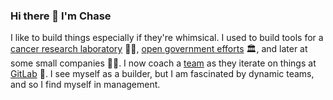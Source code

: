 ### Hi there 👋 I'm Chase

I like to build things especially if they're whimsical. I used to build tools for a [cancer research laboratory](http://www.uky.edu/~mwkilg0/) 👨‍🔬, [open government efforts](http://openlexington.org) 🏛️, and later at some small companies 👨‍💻. I now coach a [team](https://about.gitlab.com/handbook/engineering/development/ops/release/progressive-delivery/) as they iterate on things at [GitLab](https://gitlab.com/) 🦊. I see myself as a builder, but I am fascinated by dynamic teams, and so I find myself in management.

<!--
**chaserx/chaserx** is a ✨ _special_ ✨ repository because its `README.md` (this file) appears on your GitHub profile.

Here are some ideas to get you started:

- 🔭 I’m currently working on ...
- 🌱 I’m currently learning ...
- 👯 I’m looking to collaborate on ...
- 🤔 I’m looking for help with ...
- 💬 Ask me about ...
- 📫 How to reach me: ...
- 😄 Pronouns: ...
- ⚡ Fun fact: ...
-->
